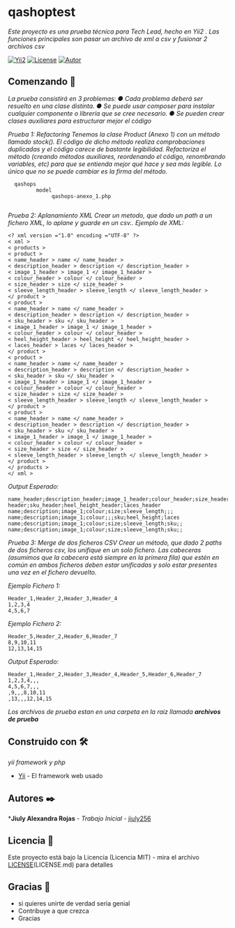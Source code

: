 # qashoptest
_Este proyecto es una prueba técnica para Tech Lead, hecho en Yii2 . Las funciones principales son pasar un archivo de xml a csv y fusionar 2 archivos csv_

[![Yii2](https://img.shields.io/badge/Powered_by-Yii_Framework-green.svg?style=flat)](https://www.yiiframework.com/) 
[![License](https://img.shields.io/badge/license-MIT-orange.svg)](https://github.com/jiuly256/qashoptest/blob/master/README.md)
[![Autor](https://img.shields.io/badge/creado%20por-Jiuly%20Rojas-ff69b4.svg)](https://jiuly.com.ve/blog/)

## Comenzando 🚀

_La prueba consistirá en 3 problemas:_
_● Cada problema deberá ser resuelto en una clase distinta._
_● Se puede usar composer para instalar cualquier componente o librería que se cree
necesario._
_● Se pueden crear clases auxiliares para estructurar mejor el código_

_Prueba 1: Refactoring
Tenemos la clase Product (Anexo 1) con un método llamado stock(). El código de dicho método
realiza comprobaciones duplicadas y el código carece de bastante legibilidad. Refactoriza el
método (creando métodos auxiliares, reordenando el código, renombrando variables, etc) para
que se entienda mejor qué hace y sea más legible. Lo único que no se puede cambiar es la
firma del método._


```
  qashops
         model
              qashops-anexo_1.php
   

```

_Prueba 2: Aplanamiento XML
Crear un metodo, que dado un path a un fichero XML, lo aplane y guarde en un csv..
Ejemplo de XML:_
```
<? xml version ="1.0" encoding ="UTF-8" ?>
< xml >
< products >
< product >
< name_header > name </ name_header >
< description_header > description </ description_header >
< image_1_header > image_1 </ image_1_header >
< colour_header > colour </ colour_header >
< size_header > size </ size_header >
< sleeve_length_header > sleeve_length </ sleeve_length_header >
</ product >
< product >
< name_header > name </ name_header >
< description_header > description </ description_header >
< sku_header > sku </ sku_header >
< image_1_header > image_1 </ image_1_header >
< colour_header > colour </ colour_header >
< heel_height_header > heel_height </ heel_height_header >
< laces_header > laces </ laces_header >
</ product >
< product >
< name_header > name </ name_header >
< description_header > description </ description_header >
< sku_header > sku </ sku_header >
< image_1_header > image_1 </ image_1_header >
< colour_header > colour </ colour_header >
< size_header > size </ size_header >
< sleeve_length_header > sleeve_length </ sleeve_length_header >
</ product >
< product >
< name_header > name </ name_header >
< description_header > description </ description_header >
< sku_header > sku </ sku_header >
< image_1_header > image_1 </ image_1_header >
< colour_header > colour </ colour_header >
< size_header > size </ size_header >
< sleeve_length_header > sleeve_length </ sleeve_length_header >
</ product >
</ products >
</ xml >
```
_Output Esperado:_
```
name_header;description_header;image_1_header;colour_header;size_header;sleeve_length_
header;sku_header;heel_height_header;laces_header
name;description;image_1;colour;size;sleeve_length;;;
name;description;image_1;colour;;;sku;heel_height;laces
name;description;image_1;colour;size;sleeve_length;sku;;
name;description;image_1;colour;size;sleeve_length;sku;;
```
_Prueba 3: Merge de dos ficheros CSV
Crear un método, que dado 2 paths de dos ficheros csv, los unifique en un solo fichero. Las
cabeceras (asumimos que la cabecera está siempre en la primera fila) que estén en común en
ambos ficheros deben estar unificadas y solo estar presentes una vez en el fichero devuelto._

_Ejemplo Fichero 1:_
```
Header_1,Header_2,Header_3,Header_4
1,2,3,4
4,5,6,7
```

_Ejemplo Fichero 2:_
```
Header_5,Header_2,Header_6,Header_7
8,9,10,11
12,13,14,15
```

_Output Esperado:_
```
Header_1,Header_2,Header_3,Header_4,Header_5,Header_6,Header_7
1,2,3,4,,,
4,5,6,7,,,
,9,,,8,10,11
,13,,,12,14,15
```

_Los archivos de prueba estan en una carpeta en la raiz llamada_ ***archivos de prueba***


## Construido con 🛠️

_yii framework y php_

* [Yii](https://www.yiiframework.com/) - El framework web usado


## Autores ✒️


***Jiuly Alexandra Rojas** - *Trabajo Inicial* - [jiuly256](https://github.com/jiuly256)

## Licencia 📄

Este proyecto está bajo la Licencia (Licencia MIT) - mira el archivo [LICENSE](https://github.com/jiuly256/qashoptest/blob/master/LICENSE)(LICENSE.md) para detalles

## Gracias 🎁

* si quieres unirte de verdad seria genial
* Contribuye a que crezca
* Gracias



